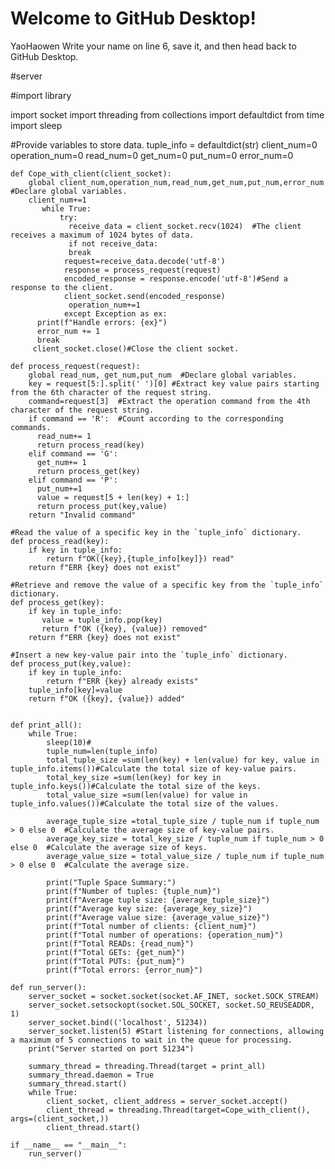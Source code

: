 # Welcome to GitHub Desktop!

YaoHaowen
Write your name on line 6, save it, and then head back to GitHub Desktop.

#server

#import library

import socket
import threading
from collections import defaultdict
from time import sleep

#Provide variables to store data.
tuple_info = defaultdict(str)
client_num=0
operation_num=0
read_num=0
get_num=0
put_num=0
error_num=0

    def Cope_with_client(client_socket):
        global client_num,operation_num,read_num,get_num,put_num,error_num  #Declare global variables.
        client_num+=1
           while True:
               try:  
                 receive_data = client_socket.recv(1024)  #The client receives a maximum of 1024 bytes of data.
                 if not receive_data:
                 break
                request=receive_data.decode('utf-8')
                response = process_request(request)
                encoded_response = response.encode('utf-8')#Send a response to the client.
                client_socket.send(encoded_response)
                 operation_num+=1
                except Exception as ex:
          print(f"Handle errors: {ex}")
          error_num += 1
          break
         client_socket.close()#Close the client socket.

    def process_request(request):
        global read_num, get_num,put_num  #Declare global variables.
        key = request[5:].split(' ')[0] #Extract key value pairs starting from the 6th character of the request string.
        command=request[3]  #Extract the operation command from the 4th character of the request string.
        if command == 'R':  #Count according to the corresponding commands.
          read_num+= 1
          return process_read(key)
        elif command == 'G':
          get_num+= 1
          return process_get(key)
        elif command == 'P':
          put_num+=1
          value = request[5 + len(key) + 1:]
          return process_put(key,value)
        return "Invalid command"

    #Read the value of a specific key in the `tuple_info` dictionary. 
    def process_read(key):
        if key in tuple_info:
            return f"OK({key},{tuple_info[key]}) read"
        return f"ERR {key} does not exist"

    #Retrieve and remove the value of a specific key from the `tuple_info` dictionary.
    def process_get(key):
        if key in tuple_info:
           value = tuple_info.pop(key)
           return f"OK ({key}, {value}) removed"
        return f"ERR {key} does not exist"

    #Insert a new key-value pair into the `tuple_info` dictionary.
    def process_put(key,value):
        if key in tuple_info:
            return f"ERR {key} already exists"
        tuple_info[key]=value
        return f"OK ({key}, {value}) added"


    def print_all():
        while True:
            sleep(10)#
            tuple_num=len(tuple_info)
            total_tuple_size =sum(len(key) + len(value) for key, value in tuple_info.items())#Calculate the total size of key-value pairs.
            total_key_size =sum(len(key) for key in tuple_info.keys())#Calculate the total size of the keys.
            total_value_size =sum(len(value) for value in tuple_info.values())#Calculate the total size of the values.

            average_tuple_size =total_tuple_size / tuple_num if tuple_num > 0 else 0  #Calculate the average size of key-value pairs.
            average_key_size = total_key_size / tuple_num if tuple_num > 0 else 0  #Calculate the average size of keys.
            average_value_size = total_value_size / tuple_num if tuple_num > 0 else 0  #Calculate the average size.

            print("Tuple Space Summary:")
            print(f"Number of tuples: {tuple_num}")
            print(f"Average tuple size: {average_tuple_size}")
            print(f"Average key size: {average_key_size}")
            print(f"Average value size: {average_value_size}")
            print(f"Total number of clients: {client_num}")
            print(f"Total number of operations: {operation_num}")
            print(f"Total READs: {read_num}")
            print(f"Total GETs: {get_num}")
            print(f"Total PUTs: {put_num}")
            print(f"Total errors: {error_num}")

    def run_server():
        server_socket = socket.socket(socket.AF_INET, socket.SOCK_STREAM)
        server_socket.setsockopt(socket.SOL_SOCKET, socket.SO_REUSEADDR, 1)
        server_socket.bind(('localhost', 51234))
        server_socket.listen(5) #Start listening for connections, allowing a maximum of 5 connections to wait in the queue for processing. 
        print("Server started on port 51234")

        summary_thread = threading.Thread(target = print_all)
        summary_thread.daemon = True
        summary_thread.start()                        
        while True:
            client_socket, client_address = server_socket.accept()
            client_thread = threading.Thread(target=Cope_with_client(), args=(client_socket,))
            client_thread.start()

    if __name__ == "__main__":
        run_server()